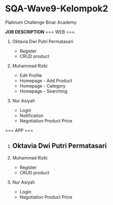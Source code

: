 # SQA-Wave9-Kelompok2
Platinum Challenge Binar Academy

**JOB DESCRIPTION** 
=== WEB ===
1. Oktavia Dwi Putri Permatasari 
	- Register
	- CRUD product
	
2. Muhammad Rizki
	- Edit Profile
	- Homepage - Add Product
	- Homepage - Category
	- Homepage - Searching
	
3. Nur Asiyah
   	- Login
	- Notification
	- Negotiation Product Price

=== APP ===
1. Oktavia Dwi Putri Permatasari 
	- 
	
2. Muhammad Rizki
	- Register
	- CRUD product
	
3. Nur Asiyah
   	- Login
   	- Negotiation Product Price